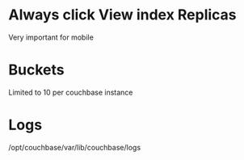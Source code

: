 # Always click View index Replicas
Very important for mobile

# Buckets
Limited to 10 per couchbase instance

# Logs
/opt/couchbase/var/lib/couchbase/logs
